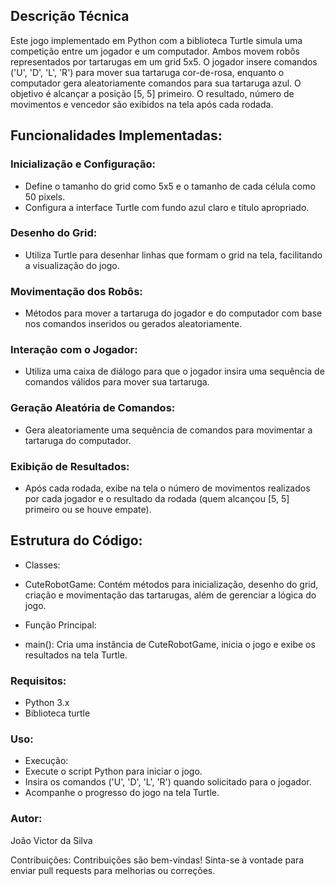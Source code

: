 ## Descrição Técnica
Este jogo implementado em Python com a biblioteca Turtle simula uma competição entre um jogador e um computador. Ambos movem robôs representados por tartarugas em um grid 5x5. O jogador insere comandos ('U', 'D', 'L', 'R') para mover sua tartaruga cor-de-rosa, enquanto o computador gera aleatoriamente comandos para sua tartaruga azul. O objetivo é alcançar a posição [5, 5] primeiro. O resultado, número de movimentos e vencedor são exibidos na tela após cada rodada.

## Funcionalidades Implementadas:
### Inicialização e Configuração:

 - Define o tamanho do grid como 5x5 e o tamanho de cada célula como 50 pixels.
 - Configura a interface Turtle com fundo azul claro e título apropriado.
### Desenho do Grid:

 - Utiliza Turtle para desenhar linhas que formam o grid na tela, facilitando a visualização do jogo.
### Movimentação dos Robôs:

 - Métodos para mover a tartaruga do jogador e do computador com base nos comandos inseridos ou gerados aleatoriamente.
### Interação com o Jogador:

 - Utiliza uma caixa de diálogo para que o jogador insira uma sequência de comandos válidos para mover sua tartaruga.
### Geração Aleatória de Comandos:

 - Gera aleatoriamente uma sequência de comandos para movimentar a tartaruga do computador.
### Exibição de Resultados:

 - Após cada rodada, exibe na tela o número de movimentos realizados por cada jogador e o resultado da rodada (quem alcançou [5, 5] primeiro ou se houve empate).
## Estrutura do Código:
 - Classes:

 - CuteRobotGame: Contém métodos para inicialização, desenho do grid, criação e movimentação das tartarugas, além de gerenciar a lógica do jogo.
 - Função Principal:

 - main(): Cria uma instância de CuteRobotGame, inicia o jogo e exibe os resultados na tela Turtle.
### Requisitos:
 - Python 3.x
 - Biblioteca turtle
### Uso:
 - Execução:
 - Execute o script Python para iniciar o jogo.
 - Insira os comandos ('U', 'D', 'L', 'R') quando solicitado para o jogador.
 - Acompanhe o progresso do jogo na tela Turtle.
### Autor:
João Victor da Silva

Contribuições:
Contribuições são bem-vindas! Sinta-se à vontade para enviar pull requests para melhorias ou correções.
